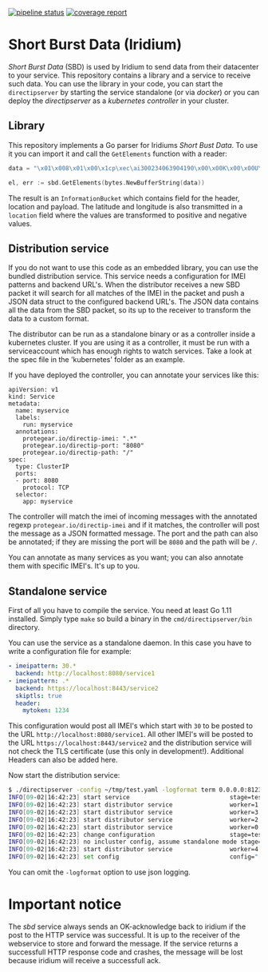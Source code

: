 
[![pipeline status](https://gitlab.com/globalsafetrack/sbd/badges/master/pipeline.svg)](https://gitlab.com/globalsafetrack/sbd/commits/master) [![coverage report](https://gitlab.com/globalsafetrack/sbd/badges/master/coverage.svg)](https://gitlab.com/globalsafetrack/sbd/commits/master)

# Short Burst Data (Iridium)

*Short Burst Data* (SBD) is used by Iridium to send data from their datacenter to your service. This repository contains a library and a service to receive such data. You can use the library in your code, you can start the `directipserver` by starting the service standalone (or via *docker*) or you can deploy the *directipserver* as a *kubernetes controller* in your cluster.

## Library

This repository implements a Go parser for Iridiums *Short Bust Data*. To use
it you can import it and call the `GetElements` function with a reader:
~~~go
data = "\x01\x008\x01\x00\x1cp\xec\ai300234063904190\x00\x00K\x00\x00U\x9e\xba,\x02\x00\x0ctest message"

el, err := sbd.GetElements(bytes.NewBufferString(data))
~~~

The result is an `InformationBucket` which contains field for the header, location and payload. The latitude and longitude is also transmitted in a `location` field where the values are transformed to positive and negative values.

## Distribution service

If you do not want to use this code as an embedded library, you can use the bundled distribution service. This service needs a configuration for IMEI patterns and backend URL's. When the distributor receives a new SBD packet it will search for all matches of the IMEI in the packet and push a JSON data struct to the configured backend URL's. The JSON data contains all the data from the SBD packet, so its up to the receiver to transform the data to a custom format.

The distributor can be run as a standalone binary or as a controller inside a kubernetes cluster. If you are using it as a controller, it must be run with a serviceaccount which has enough rights to watch services. Take a look at the spec file in the 'kubernetes' folder as an example.

If you have deployed the controller, you can annotate your services like this:
~~~
apiVersion: v1
kind: Service
metadata:
  name: myservice
  labels:
    run: myservice
  annotations:
    protegear.io/directip-imei: ".*"
    protegear.io/directip-port: "8080"
    protegear.io/directip-path: "/"
spec:
  type: ClusterIP
  ports:
  - port: 8080
    protocol: TCP
  selector:
    app: myservice
~~~

The controller will match the imei of incoming messages with the annotated regexp `protegear.io/directip-imei` and if it matches, the controller will post the message as a JSON formatted message. The port and the path can also be annotated; if they are missing the port will be `8080` and the path will be `/`.

You can annotate as many services as you want; you can also annotate them with specific IMEI's. It's up to you.

## Standalone service

First of all you have to compile the service. You need at least Go 1.11 installed. Simply type `make` so build a binary in the `cmd/directipserver/bin` directory.

You can use the service as a standalone daemon. In this case you have to write a configuration file for example:
~~~yaml
- imeipattern: 30.*
  backend: http://localhost:8080/service1
- imeipattern: .*
  backend: https://localhost:8443/service2
  skiptls: true
  header:
    mytoken: 1234
~~~
This configuration would post all IMEI's which start with `30` to be posted to the URL `http://localhost:8080/service1`. All other IMEI's will be posted to the URL `https://localhost:8443/service2` and the distribution service will not check the TLS certificate (use this only in development!). Additional Headers can also be added here.

Now start the distribution service:
~~~sh
$ ./directipserver -config ~/tmp/test.yaml -logformat term 0.0.0.0:8123
INFO[09-02|16:42:23] start service                            stage=test revision=29fb44a3 builddate="2018-09-02 16:30:51+02:00" listen=0.0.0.0:8123 caller=main.go:51
INFO[09-02|16:42:23] start distributor service                worker=1 caller=distributor.go:117
INFO[09-02|16:42:23] start distributor service                worker=3 caller=distributor.go:117
INFO[09-02|16:42:23] start distributor service                worker=2 caller=distributor.go:117
INFO[09-02|16:42:23] start distributor service                worker=0 caller=distributor.go:117
INFO[09-02|16:42:23] change configuration                     stage=test targets="[{ID: IMEIPattern:30.* Backend:http://localhost:8080/service1 SkipTLS:false Header:map[] imeipattern:<nil> client:<nil>} {ID: IMEIPattern:.* Backend:https://localhost:8443/service2 SkipTLS:true Header:map[mytoken:1234] imeipattern:<nil> client:<nil>}]" caller=main.go:71
INFO[09-02|16:42:23] no incluster config, assume standalone mode stage=test caller=main.go:77
INFO[09-02|16:42:23] start distributor service                worker=4 caller=distributor.go:117
INFO[09-02|16:42:23] set config                               config="[{ID: IMEIPattern:30.* Backend:http://localhost:8080/service1 SkipTLS:false Header:map[] imeipattern:0xc00008d2c0 client:0xc000087e30} {ID: IMEIPattern:.* Backend:https://localhost:8443/service2 SkipTLS:true Header:map[mytoken:1234] imeipattern:0xc00008d400 client:0xc000087ec0}]" worker=1 caller=distributor.go:124
~~~

You can omit the `-logformat` option to use json logging.

# Important notice
The *sbd* service always sends an OK-acknowledge back to iridium if the post to the HTTP service was successful. It is up to the receiver of the webservice to store and forward the message. If the service returns a successfull HTTP response code and crashes, the message will be lost because iridium will receive a successfull ack.

